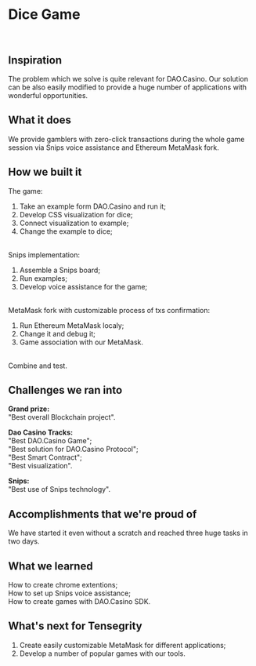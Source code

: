 # Dice Game<br><br>
## Inspiration

The problem which we solve is quite relevant for DAO.Casino. Our solution can be also easily modified to provide a huge number of applications with wonderful opportunities.

## What it does

We provide gamblers with zero-click transactions during the whole game session via Snips voice assistance and Ethereum MetaMask fork.

## How we built it

The game:<br>
1) Take an example form DAO.Casino and run it;<br>
2) Develop CSS visualization for dice;<br>
3) Connect visualization to example;<br>
4) Change the example to dice;<br>

<br>Snips implementation:<br>
1) Assemble a Snips board;<br>
2) Run examples;<br>
3) Develop voice assistance for the game;<br>

<br>MetaMask fork with customizable process of txs confirmation:<br>
1) Run Ethereum MetaMask localy;<br>
2) Change it and debug it;<br>
3) Game association with our MetaMask.<br>

<br>Combine and test.

## Challenges we ran into

**Grand prize:**<br>
"Best overall Blockchain project".<br>

**Dao Casino Tracks:**<br>
"Best DAO.Casino Game";<br>
"Best solution for DAO.Casino Protocol";<br>
"Best Smart Contract";<br>
"Best visualization".<br>

**Snips:**<br>
"Best use of Snips technology".

## Accomplishments that we're proud of

We have started it even without a scratch and reached three huge tasks in two days.

## What we learned

How to create chrome extentions;<br>
How to set up Snips voice assistance;<br>
How to create games with DAO.Casino SDK.

## What's next for Tensegrity

1) Create easily customizable MetaMask for different applications;<br>
2) Develop a number of popular games with our tools.

